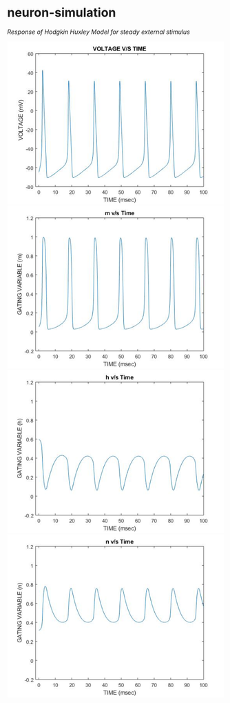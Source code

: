 # neuron-simulation

*Response of Hodgkin Huxley Model for steady external stimulus*

![](/img/vvst.jpg)
![](/img/mvst.jpg)
![](/img/hvst.jpg)
![](/img/nvst.jpg)


